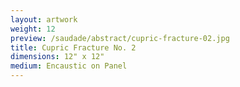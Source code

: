 ```yaml
---
layout: artwork
weight: 12
preview: /saudade/abstract/cupric-fracture-02.jpg
title: Cupric Fracture No. 2
dimensions: 12" x 12"
medium: Encaustic on Panel
---
```


